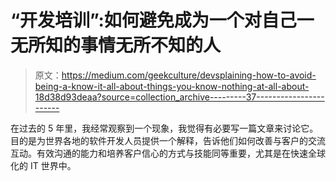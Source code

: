 # “开发培训”:如何避免成为一个对自己一无所知的事情无所不知的人

> 原文：<https://medium.com/geekculture/devsplaining-how-to-avoid-being-a-know-it-all-about-things-you-know-nothing-at-all-about-18d38d93deaa?source=collection_archive---------37----------------------->

在过去的 5 年里，我经常观察到一个现象，我觉得有必要写一篇文章来讨论它。目的是为世界各地的软件开发人员提供一个解释，告诉他们如何改善与客户的交流互动。有效沟通的能力和培养客户信心的方式与技能同等重要，尤其是在快速全球化的 IT 世界中。